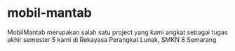 # mobil-mantab
MobilMantab merupakan salah satu project yang kami angkat sebagai tugas akhir semester 5 kami di Rekayasa Perangkat Lunak, SMKN 8 Semarang
